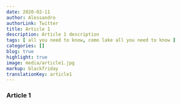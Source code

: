 ```yaml
---
date: 2020-02-11
author: Alessandro
authorLink: Twitter
title: Article 1
description: Article 1 description
tags: [ all you need to know, como lake all you need to know ]
categories: []
blog: true
highlight: true
image: media/article1.jpg
markup: blackfriday
translationKey: article1
---
```


### **Article 1**